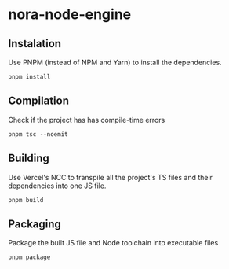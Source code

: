 # nora-node-engine

## Instalation
Use PNPM (instead of NPM and Yarn) to install the dependencies.

    pnpm install

## Compilation
Check if the project has has compile-time errors

    pnpm tsc --noemit

## Building
Use Vercel's NCC to transpile all the project's TS files and their dependencies into one JS file.

    pnpm build

## Packaging
Package the built JS file and Node toolchain into executable files

    pnpm package
    